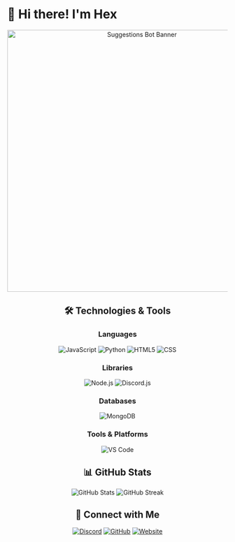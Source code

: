 # 👋 Hi there! I'm Hex

<div align="center">
  <img src="https://github.com/ast4aaaa/ast4aaaa/hotz-hacker.gif" alt="Suggestions Bot Banner" width="600"/>

## 🛠️ Technologies & Tools

### Languages
![JavaScript](https://img.shields.io/badge/JavaScript-F7DF1E?style=for-the-badge&logo=javascript&logoColor=black)
![Python](https://img.shields.io/badge/Python-3776AB?style=for-the-badge&logo=python&logoColor=white)
![HTML5](https://img.shields.io/badge/HTML5-E34F26?style=for-the-badge&logo=html5&logoColor=white)
![CSS](https://img.shields.io/badge/CSS-1572B6?style=for-the-badge&logo=css3&logoColor=white)

### Libraries

![Node.js](https://img.shields.io/badge/Node.js-43853D?style=for-the-badge&logo=node.js&logoColor=white)
![Discord.js](https://img.shields.io/badge/Discord.js-5865F2?style=for-the-badge&logo=discord&logoColor=white)

### Databases
![MongoDB](https://img.shields.io/badge/MongoDB-4EA94B?style=for-the-badge&logo=mongodb&logoColor=white)

### Tools & Platforms
![VS Code](https://img.shields.io/badge/VS_Code-0078D4?style=for-the-badge&logo=visual%20studio%20code&logoColor=white)

## 📊 GitHub Stats

<div align="center">
  <img src="https://github-readme-stats.vercel.app/api?username=3mran7&show_icons=true&theme=radical" alt="GitHub Stats" />
  <img src="https://github-readme-streak-stats.herokuapp.com/?user=3mran7&theme=radical" alt="GitHub Streak" />
</div>


## 🤝 Connect with Me

<div align="center">
  
[![Discord](https://img.shields.io/badge/..%231234-5865F2?style=for-the-badge&logo=discord&logoColor=white)](https://discord.com/users/9hex_)
[![GitHub](https://img.shields.io/badge/GitHub-Follow-181717?style=for-the-badge&logo=github&logoColor=white)](https://github.com/ast4aaaa)
[![Website](https://img.shields.io/badge/Website-Visit-FF7139?style=for-the-badge&logo=Firefox-Browser&logoColor=white)](https://hexno1.netlify.app)

</div>
